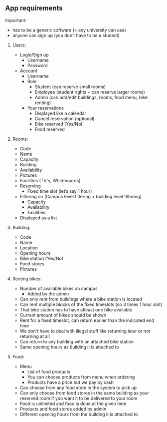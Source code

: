 App requirements
---

Important:

- has to be a generic software (= any university can use)
- anyone can sign up (you don’t have to be a student)

1. Users:
    - Login/Sign up
        - Username
        - Password
    - Account
        - Username
        - Role
            - Student (can reserve small rooms)
            - Employee (student rights + can reserve larger rooms)
            - Admin (can add/edit buildings, rooms, food menu, bike renting)
        - Your reservations
            - Displayed like a calendar
            - Cancel reservation (optional)
            - Bike reserved (Yes/No)
            - Food reserved

2. Rooms:
    - Code
    - Name
    - Capacity
    - Building
    - Availability
    - Pictures
    - Facilities (TV's, Whiteboards)
    - Reserving
        - Fixed time slot (let’s say 1 hour)
    - Filtering on (Campus level filtering + building level filtering)
        - Capacity
        - Availability
        - Facilities
    - Displayed as a list

3. Building:
    - Code
    - Name
    - Location
    - Opening hours
    - Bike station (Yes/No) 
    - Food stores
    - Pictures

4. Renting bikes:
    - Number of available bikes on campus
        - Added by the admin
    - Can only rent from buildings where a bike station is located
    - Can rent multiple blocks of the fixed timeslots (so 3 times 1 hour slot)
    - That bike station has to have atleast one bike available
    - Current amount of bikes should be shown
    - Rent for a fixed timeslot, can return earlier than the indicated end time
    - We don't have to deal with illegal stuff like returning later or not returning at all
    - Can return to any building with an attached bike station
    - Same opening hours as building it is attached to

5. Food:
    - Menu
        - List of food products
        - You can choose products from menu when ordering
        - Products have a price but we pay by cash
    - Can choose from any food store in the system to pick up
    - Can only choose from food stores in the same building as your reserved room if you want it to be delivered to your room
    - Food is unlimited and food is done at the given time
    - Products and food stores added by admin
    - Different opening hours from the building it is attached to